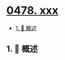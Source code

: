 # [0478. xxx](https://github.com/Tdahuyou/TNotes.leetcode/tree/main/notes/0478.%20xxx)

<!-- region:toc -->

- [1. 📝 概述](#1--概述)

<!-- endregion:toc -->

## 1. 📝 概述
